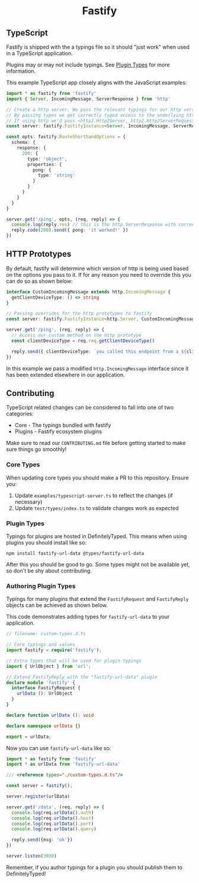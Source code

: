 <h1 align="center">Fastify</h1>

<a id="typescript"></a>
## TypeScript
Fastify is shipped with the a typings file so it should "just work" when used in a TypeScript application.

Plugins may or may not include typings. See [Plugin Types](#plugin-types) for more information.

This example TypeScript app closely aligns with the JavaScript examples:

```ts
import * as fastify from 'fastify'
import { Server, IncomingMessage, ServerResponse } from 'http'

// Create a http server. We pass the relevant typings for our http version used.
// By passing types we get correctly typed access to the underlying http objects in routes.
// If using http we'd pass <http2.Http2Server, http2.Http2ServerRequest, http2.Http2ServerResponse>
const server: fastify.FastifyInstance<Server, IncomingMessage, ServerResponse> = fastify({})

const opts: fastify.RouteShorthandOptions = {
  schema: {
    response: {
      200: {
        type: 'object',
        properties: {
          pong: {
            type: 'string'
          }
        }
      }
    }
  }
}

server.get('/ping', opts, (req, reply) => {
  console.log(reply.res) // this is the http.ServerResponse with correct typings!
  reply.code(200).send({ pong: 'it worked!' })
})
```

<a id="http-prototypes"></a>
## HTTP Prototypes
By default, fastify will determine which version of http is being used based on the options you pass to it. If for any
reason you need to override this you can do so as shown below:

```ts
interface CustomIncomingMessage extends http.IncomingMessage {
  getClientDeviceType: () => string
}

// Passing overrides for the http prototypes to fastify
const server: fastify.FastifyInstance<http.Server, CustomIncomingMessage, http.ServerResponse> = fastify()

server.get('/ping', (req, reply) => {
  // Access our custom method on the http prototype
  const clientDeviceType = req.req.getClientDeviceType()

  reply.send({ clientDeviceType: `you called this endpoint from a ${clientDeviceType}` })
})
```

In this example we pass a modified `http.IncomingMessage` interface since it has been extended elsewhere in our
application.


<a id="contributing"></a>
## Contributing
TypeScript related changes can be considered to fall into one of two categories:

* Core - The typings bundled with fastify
* Plugins - Fastify ecosystem plugins

Make sure to read our `CONTRIBUTING.md` file before getting started to make sure things go smoothly!

<a id="core-types"></a>
### Core Types
When updating core types you should make a PR to this repository. Ensure you:

1. Update `examples/typescript-server.ts` to reflect the changes (if necessary)
2. Update `test/types/index.ts` to validate changes work as expected

<a id="plugin-types"></a>
### Plugin Types

Typings for plugins are hosted in DefinitelyTyped. This means when using plugins you should install like so:

```
npm install fastify-url-data @types/fastify-url-data
```

After this you should be good to go. Some types might not be available yet, so don't be shy about contributing.

<a id="authoring-plugin-types"></a>
### Authoring Plugin Types
Typings for many plugins that extend the `FastifyRequest` and `FastifyReply` objects can be achieved as shown below.

This code demonstrates adding types for `fastify-url-data` to your application.

```ts
// filename: custom-types.d.ts

// Core typings and values
import fastify = require('fastify');

// Extra types that will be used for plugin typings
import { UrlObject } from 'url';

// Extend FastifyReply with the "fastify-url-data" plugin
declare module 'fastify' {
  interface FastifyRequest {
    urlData (): UrlObject
  }
}

declare function urlData (): void

declare namespace urlData {}

export = urlData;
```

Now you can use `fastify-url-data` like so:

```ts
import * as fastify from 'fastify'
import * as urlData from 'fastify-url-data'

/// <reference types="./custom-types.d.ts"/>

const server = fastify();

server.register(urlData)

server.get('/data', (req, reply) => {
  console.log(req.urlData().auth)
  console.log(req.urlData().host)
  console.log(req.urlData().port)
  console.log(req.urlData().query)

  reply.send({msg: 'ok'})
})

server.listen(3030)
```

Remember, if you author typings for a plugin you should publish them to DefinitelyTyped!
